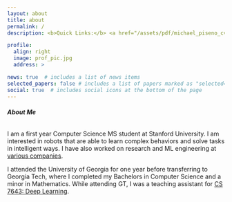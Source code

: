 ```yaml
---
layout: about
title: about
permalink: /
description: <b>Quick Links:</b> <a href="/assets/pdf/michael_piseno_cv.pdf", target="_blank">CV</a>

profile:
  align: right
  image: prof_pic.jpg
  address: >

news: true  # includes a list of news items
selected_papers: false # includes a list of papers marked as "selected={true}"
social: true  # includes social icons at the bottom of the page
---
```


###### <b>About Me</b>

I am a first year Computer Science MS student at Stanford University. I am interested in robots that are able to learn complex behaviors and solve tasks in intelligent ways. I have also worked on research and ML engineering at <a href="{{ site.baseurl }}/experience/">various companies</a>.

<!-- I am a first year Computer Science MS student at Stanford University. My research focuses on developing robots cabale of learning complex behaviors and solving tasks in intelligent ways. I am the president of the Stanford Robotics Club and co-founder of Popcorn (YC W22) and have worked on research and ML engineering at various companies. -->

I attended the University of Georgia for one year before transferring to Georgia Tech, where I completed my Bachelors in Computer Science and a minor in Mathematics. While attending GT, I was a teaching assistant for [CS 7643: Deep Learning](https://www.cc.gatech.edu/classes/AY2021/cs7643_fall/).

<!-- ###### <b>Research Interests</b>

I am interested in developing algorithms that allow robots to intelligently perform complex tasks. I am also interested in robots that can handle changing environment conditions and that can collaborate. For example, a robot that learns to traverse hazardous terrain to move materials between two locations along with humans and other robots.

Ultimately, I am interested in utilizing advances in intelligent robotics for planetary exploration and to automate dangerous and repetitive tasks on Earth. -->


<!-- ###### <b>Background and Personal Interests</b>

I grew up in low-income community just south of Atlanta that had very limited access to many important educational opportunities (e.g. tutoring, CS classes, language classes). Because of this, 

While in college, I founded [Fractal](https://www.fractalcs.org/), a nonprofit dedicated to promoting CS education in low-income communities.

In my free time, I love snowboarding, playing volleyball, and learning languages. I speak Spanish and Chinese (Mandarin) conversationally.  -->
